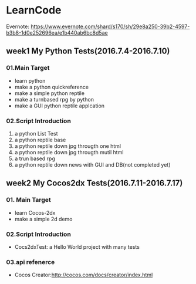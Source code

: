 # LearnCode
Evernote: https://www.evernote.com/shard/s170/sh/29e8a250-39b2-4597-b3b8-1d0e252696ea/e1b440ab6bc8d5ae

## week1 My Python Tests(2016.7.4-2016.7.10)
### 01.Main Target
* learn python
* make a python quickreference
* make a simple python reptile
* make a turnbased rpg by python
* make a GUI python reptile applcation
   
### 02.Script Introduction
1. a python List Test
2. a python reptile base
3. a python reptile down jpg througth one html
4. a python reptile down jpg througth mutil html
5. a trun based rpg
6. a python reptile down news with GUI and DB(not completed yet)

## week2 My Cocos2dx Tests(2016.7.11-2016.7.17)
### 01. Main Target
* learn Cocos-2dx
* make a simple 2d demo

### 02.Script Introduction
* Cocs2dxTest: a Hello World project with many tests

### 03.api refenerce
* Cocos Creator:http://cocos.com/docs/creator/index.html
